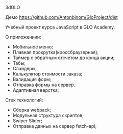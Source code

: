 3dGLO 

Демо https://github.com/Antonbinom/GloProject/dist

Учебный проект курса JavaScript в GLO Academy.

О приложениии:

- Мобильное меню;
- Плавная прокрутка(кроссбраузерная);
- Таймер с обратным отсчетом до конца акции;
- Табы;
- Слайдеры;
- Калькулятор стоимости заказа;
- Валидация форм;
- Отправка формы на сервер.
- Адаптивная верстка;

Стек технологий:

- Сборка webpack;
- Модульная структура скриптов;
- Swiper Slider;
- Отправка данных на сервер fetch-api;

